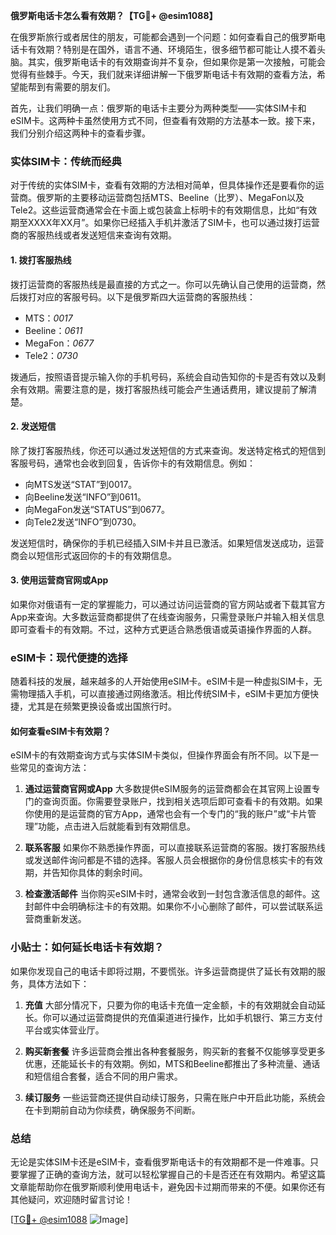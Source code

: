 **俄罗斯电话卡怎么看有效期？【TG💪+ @esim1088】**

在俄罗斯旅行或者居住的朋友，可能都会遇到一个问题：如何查看自己的俄罗斯电话卡有效期？特别是在国外，语言不通、环境陌生，很多细节都可能让人摸不着头脑。其实，俄罗斯电话卡的有效期查询并不复杂，但如果你是第一次接触，可能会觉得有些棘手。今天，我们就来详细讲解一下俄罗斯电话卡有效期的查看方法，希望能帮到有需要的朋友们。

首先，让我们明确一点：俄罗斯的电话卡主要分为两种类型——实体SIM卡和eSIM卡。这两种卡虽然使用方式不同，但查看有效期的方法基本一致。接下来，我们分别介绍这两种卡的查看步骤。

### 实体SIM卡：传统而经典

对于传统的实体SIM卡，查看有效期的方法相对简单，但具体操作还是要看你的运营商。俄罗斯的主要移动运营商包括MTS、Beeline（比罗）、MegaFon以及Tele2。这些运营商通常会在卡面上或包装盒上标明卡的有效期信息，比如“有效期至XXXX年XX月”。如果你已经插入手机并激活了SIM卡，也可以通过拨打运营商的客服热线或者发送短信来查询有效期。

#### 1. 拨打客服热线
拨打运营商的客服热线是最直接的方式之一。你可以先确认自己使用的运营商，然后拨打对应的客服号码。以下是俄罗斯四大运营商的客服热线：
- MTS：*0017*
- Beeline：*0611*
- MegaFon：*0677*
- Tele2：*0730*

拨通后，按照语音提示输入你的手机号码，系统会自动告知你的卡是否有效以及剩余有效期。需要注意的是，拨打客服热线可能会产生通话费用，建议提前了解清楚。

#### 2. 发送短信
除了拨打客服热线，你还可以通过发送短信的方式来查询。发送特定格式的短信到客服号码，通常也会收到回复，告诉你卡的有效期信息。例如：
- 向MTS发送“STAT”到0017。
- 向Beeline发送“INFO”到0611。
- 向MegaFon发送“STATUS”到0677。
- 向Tele2发送“INFO”到0730。

发送短信时，确保你的手机已经插入SIM卡并且已激活。如果短信发送成功，运营商会以短信形式返回你的卡的有效期信息。

#### 3. 使用运营商官网或App
如果你对俄语有一定的掌握能力，可以通过访问运营商的官方网站或者下载其官方App来查询。大多数运营商都提供了在线查询服务，只需登录账户并输入相关信息即可查看卡的有效期。不过，这种方式更适合熟悉俄语或英语操作界面的人群。

### eSIM卡：现代便捷的选择

随着科技的发展，越来越多的人开始使用eSIM卡。eSIM卡是一种虚拟SIM卡，无需物理插入手机，可以直接通过网络激活。相比传统SIM卡，eSIM卡更加方便快捷，尤其是在频繁更换设备或出国旅行时。

#### 如何查看eSIM卡有效期？
eSIM卡的有效期查询方式与实体SIM卡类似，但操作界面会有所不同。以下是一些常见的查询方法：

1. **通过运营商官网或App**
   大多数提供eSIM服务的运营商都会在其官网上设置专门的查询页面。你需要登录账户，找到相关选项后即可查看卡的有效期。如果你使用的是运营商的官方App，通常也会有一个专门的“我的账户”或“卡片管理”功能，点击进入后就能看到有效期信息。

2. **联系客服**
   如果你不熟悉操作界面，可以直接联系运营商的客服。拨打客服热线或发送邮件询问都是不错的选择。客服人员会根据你的身份信息核实卡的有效期，并告知你具体的剩余时间。

3. **检查激活邮件**
   当你购买eSIM卡时，通常会收到一封包含激活信息的邮件。这封邮件中会明确标注卡的有效期。如果你不小心删除了邮件，可以尝试联系运营商重新发送。

### 小贴士：如何延长电话卡有效期？

如果你发现自己的电话卡即将过期，不要慌张。许多运营商提供了延长有效期的服务，具体方法如下：

1. **充值**
   大部分情况下，只要为你的电话卡充值一定金额，卡的有效期就会自动延长。你可以通过运营商提供的充值渠道进行操作，比如手机银行、第三方支付平台或实体营业厅。

2. **购买新套餐**
   许多运营商会推出各种套餐服务，购买新的套餐不仅能够享受更多优惠，还能延长卡的有效期。例如，MTS和Beeline都推出了多种流量、通话和短信组合套餐，适合不同的用户需求。

3. **续订服务**
   一些运营商还提供自动续订服务，只需在账户中开启此功能，系统会在卡到期前自动为你续费，确保服务不间断。

### 总结

无论是实体SIM卡还是eSIM卡，查看俄罗斯电话卡的有效期都不是一件难事。只要掌握了正确的查询方法，就可以轻松掌握自己的卡是否还在有效期内。希望这篇文章能帮助你在俄罗斯顺利使用电话卡，避免因卡过期而带来的不便。如果你还有其他疑问，欢迎随时留言讨论！

[[TG💪+ @esim1088](https://t.me/s/esim1088) ![Image](https://i.postimg.cc/4NQfJmqS/Snipaste-2025-05-13-00-14-12.png)]